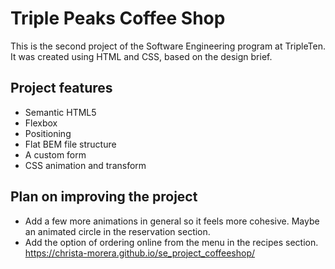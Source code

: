 # Triple Peaks Coffee Shop

This is the second project of the Software Engineering program at TripleTen. It was created using HTML and CSS, based on the design brief.

## Project features

- Semantic HTML5
- Flexbox
- Positioning
- Flat BEM file structure
- A custom form
- CSS animation and transform

## Plan on improving the project

- Add a few more animations in general so it feels more cohesive. Maybe an animated circle in the reservation section.
- Add the option of ordering online from the menu in the recipes section.
https://christa-morera.github.io/se_project_coffeeshop/
